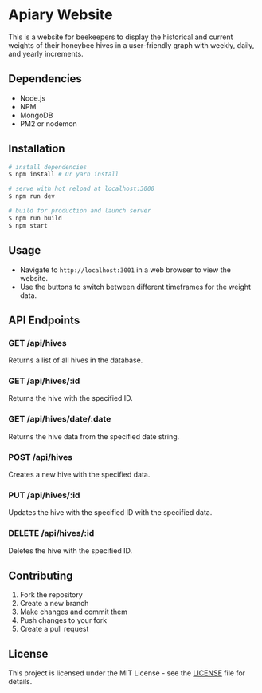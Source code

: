 # Apiary Website

This is a website for beekeepers to display the historical and current weights of their honeybee hives in a user-friendly graph with weekly, daily, and yearly increments.

## Dependencies

- Node.js
- NPM
- MongoDB
- PM2 or nodemon

## Installation

``` bash
# install dependencies
$ npm install # Or yarn install

# serve with hot reload at localhost:3000
$ npm run dev

# build for production and launch server
$ npm run build
$ npm start
```

## Usage

- Navigate to `http://localhost:3001` in a web browser to view the website.
- Use the buttons to switch between different timeframes for the weight data.

## API Endpoints

### GET /api/hives

Returns a list of all hives in the database.

### GET /api/hives/:id

Returns the hive with the specified ID.

### GET /api/hives/date/:date

Returns the hive data from the specified date string.

### POST /api/hives

Creates a new hive with the specified data.

### PUT /api/hives/:id

Updates the hive with the specified ID with the specified data.

### DELETE /api/hives/:id

Deletes the hive with the specified ID.

## Contributing

1. Fork the repository
2. Create a new branch
3. Make changes and commit them
4. Push changes to your fork
5. Create a pull request

## License

This project is licensed under the MIT License - see the [LICENSE](LICENSE) file for details.
